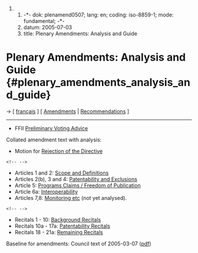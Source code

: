 1.  1.  -\*- dok: plenamend0507; lang: en; coding: iso-8859-1; mode:
        fundamental; -\*-
    2.  datum: 2005-07-03
    3.  title: Plenary Amendments: Analysis and Guide

# Plenary Amendments: Analysis and Guide {#plenary_amendments_analysis_and_guide}

-\> \[ [ français](PlenAmend0507Fr "wikilink") \] \[ [
Amendments](Plen05En "wikilink") \| [
Recommendations](PlenVotingList0507En "wikilink") \]

------------------------------------------------------------------------

-   FFII [ Preliminary Voting Advice](PlenVotingList0507En "wikilink")

Collated amendment text with analysis:

-   Motion for [ Rejection of the
    Directive](PlenReject0507En "wikilink")

```{=html}
<!-- -->
```
-   Articles 1 and 2: [ Scope and Definitions](PlenDef0507En "wikilink")
-   Articles 2(b), 3 and 4: [ Patentability and
    Exclusions](PlenPatentability0507En "wikilink")
-   Article 5: [ Programs Claims / Freedom of
    Publication](PlenProgramClaims0507En "wikilink")
-   Article 6a: [ Interoperability](PlenInterop0507En "wikilink")
-   Articles 7,8: [ Monitoring etc](PlenFollowUp0507En "wikilink") (not
    yet analysed).

```{=html}
<!-- -->
```
-   Recitals 1 - 10: [ Background
    Recitals](PlenBackgroundRecitals0507En "wikilink")
-   Recitals 10a - 17a: [ Patentability
    Recitals](PlenPatentabilityRecitals0507En "wikilink")
-   Recitals 18 - 21a: [ Remaining
    Recitals](PlenRemainingRecitals0507En "wikilink")

Baseline for amendments: Council text of 2005-03-07
([pdf](http://register.consilium.eu.int/pdf/en/04/st11/st11979-re01.en04.pdf "wikilink"))
